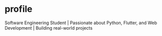 # profile
Software Engineering Student | Passionate about Python, Flutter, and Web Development | Building real-world projects
